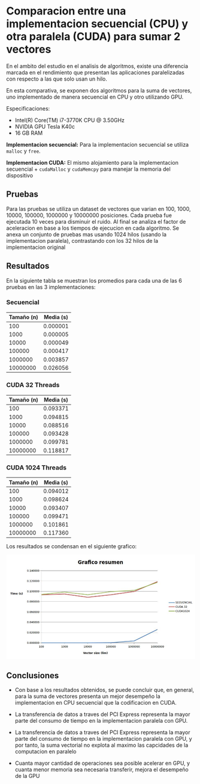 # Comparacion entre una implementacion secuencial (CPU) y otra paralela (CUDA) para sumar 2 vectores

En el ambito del estudio en el analisis de algoritmos, existe una diferencia marcada en el rendimiento que presentan las aplicaciones paralelizadas con respecto a las que solo usan un hilo.

En esta comparativa, se exponen dos algoritmos para la suma de vectores, uno implementado de manera secuencial en CPU y otro utilizando GPU.

Especificaciones:

- Intel(R) Core(TM) i7-3770K CPU @ 3.50GHz
- NVIDIA GPU Tesla K40c
- 16 GB RAM

**Implementacion secuencial:** Para la implementacion secuencial se utiliza `malloc` y `free`.

**Implementacion CUDA:** El mismo alojamiento para la implementacion secuencial + `cudaMalloc` y `cudaMemcpy` para manejar la memoria del dispositivo

## Pruebas

Para las pruebas se utiliza un dataset de vectores que varian en 100, 1000, 10000, 100000, 1000000 y 10000000 posiciones. Cada prueba fue ejecutada 10 veces para disminuir el ruido. Al final se analiza el factor de aceleracion en base a los tiempos de ejecucion en cada algoritmo. Se anexa un conjunto de pruebas mas usando 1024 hilos (usando la implementacion paralela), contrastando con los 32 hilos de la implementacion original


## Resultados

En la siguiente tabla se muestran los promedios para cada una de las 6 pruebas en las 3 implementaciones:

### Secuencial
| Tamaño (n) | Media (s)  |
| -----------| ---------- |
| 100        | 0.000001   |
| 1000       | 0.000005   |
| 10000      | 0.000049   |
| 100000     | 0.000417   |
| 1000000    | 0.003857   |
| 10000000   | 0.026056   |

### CUDA 32 Threads
| Tamaño (n) | Media (s)  |
| -----------| ---------- |
| 100        | 0.093371   |
| 1000       | 0.094815   |
| 10000      | 0.088516   |
| 100000     | 0.093428   |
| 1000000    | 0.099781   |
| 10000000   | 0.118817   |

### CUDA 1024 Threads
| Tamaño (n) | Media (s)  |
| -----------| ---------- |
| 100        | 0.094012   |
| 1000       | 0.098624   |
| 10000      | 0.093407   |
| 100000     | 0.099471   |
| 1000000    | 0.101861   |
| 10000000   | 0.117360   |

Los resultados se condensan en el siguiente grafico:

![alt tag](graph.jpg)

## Conclusiones

- Con base a los resultados obtenidos, se puede concluir que, en general, para la suma de vectores presenta un mejor desempeño la implementacion en CPU secuencial que la codificacion en CUDA.

- La transferencia de datos a traves del PCI Express representa la mayor parte del consumo de tiempo en la implementacion paralela con GPU.

- La transferencia de datos a traves del PCI Express representa la mayor parte del consumo de tiempo en la implementacion paralela con GPU, y por tanto, la suma vectorial no explota al maximo las capcidades de la computacion en paralelo

- Cuanta mayor cantidad de operaciones sea posible acelerar en GPU, y cuanta menor memoria sea necesaria transferir, mejora el desempeño de la GPU
